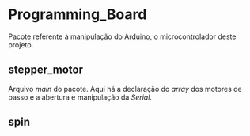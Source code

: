# Programming_Board

Pacote referente à manipulação do Arduino, o microcontrolador deste projeto.

## stepper_motor
Arquivo _main_ do pacote. Aqui há a declaração do _array_ dos motores de passo e  a abertura e manipulação da _Serial_.

## spin
